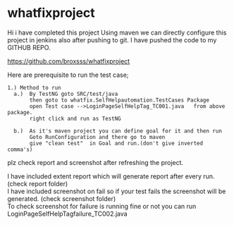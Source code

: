 # whatfixproject

Hi i have completed this project Using maven we can directly configure this project in jenkins also after pushing to git.
I have pushed the code to my GITHUB REPO.

https://github.com/broxsss/whatfixproject

Here are prerequisite to run the test case;

~~~~ 
1.) Method to run 
  a.)  By TestNG goto SRC/test/java
       then goto to whatfix.SelfHelpautomation.TestCases Package
       open Test case -->LoginPageSelfHelpTag_TC001.java   from above package.
       right click and run as TestNG
       
  b.)  As it's maven project you can define goal for it and then run
       Goto RunConfiguration and there go to maven 
       give "clean test"  in Goal and run.(don't give inverted comma's)
~~~~       

plz check report and screenshot after refreshing the project.
       
 I have included extent report which will generate report after every run.(check report folder)   
 I have included screenshot on fail so if your test fails the screenshot will be generated. (check screenshot folder)   
 To check screenshot for failure is running fine or not you can run LoginPageSelfHelpTagfailure_TC002.java

